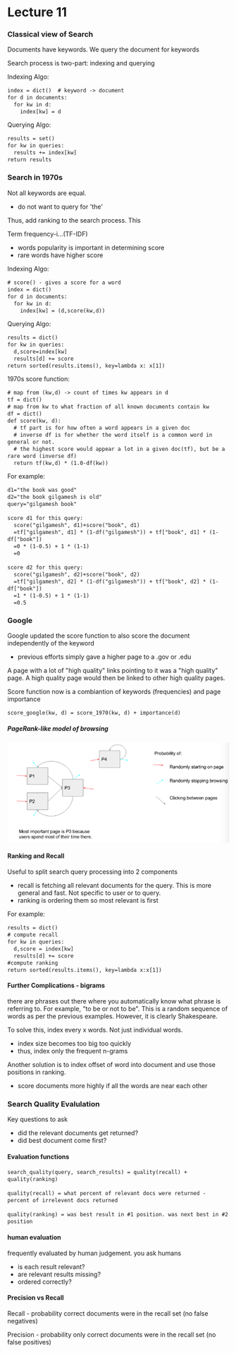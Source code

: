 Lecture 11
===========

### Classical view of Search
Documents have keywords. We query the document for keywords

Search process is two-part: indexing and querying

Indexing Algo:

    index = dict()  # keyword -> document
    for d in documents:
      for kw in d:
        index[kw] = d

Querying Algo:

    results = set()
    for kw in queries:
      results += index[kw]
    return results


### Search in 1970s
Not all keywords are equal.
  * do not want to query for 'the'

Thus, add ranking to the search process. This

Term frequency-i...(TF-IDF)
  * words popularity is important in determining score
  * rare words have higher score


Indexing Algo:

    # score() - gives a score for a word
    index = dict()
    for d in documents:
      for kw in d:
        index[kw] = (d,score(kw,d))

Querying Algo:

    results = dict()
    for kw in queries:
      d,score=index[kw]
      results[d] += score
    return sorted(results.items(), key=lambda x: x[1])

1970s score function:

    # map from (kw,d) -> count of times kw appears in d
    tf = dict()
    # map from kw to what fraction of all known documents contain kw
    df = dict()
    def score(kw, d):
      # tf part is for how often a word appears in a given doc
      # inverse df is for whether the word itself is a common word in general or not.
      # the highest score would appear a lot in a given doc(tf), but be a rare word (inverse df)
      return tf(kw,d) * (1.0-df(kw))


For example:

    d1="the book was good"
    d2="the book gilgamesh is old"
    query="gilgamesh book"

    score d1 for this query:
      score("gilgamesh", d1)+score("book", d1)
      =tf["gilgamesh", d1] * (1-df("gilgamesh")) + tf["book", d1] * (1-df["book"])
      =0 * (1-0.5) + 1 * (1-1)
      =0

    score d2 for this query:
      score("gilgamesh", d2)+score("book", d2)
      =tf["gilgamesh", d2] * (1-df("gilgamesh")) + tf["book", d2] * (1-df["book"])
      =1 * (1-0.5) + 1 * (1-1)
      =0.5



### Google
Google updated the score function to also score the document independently of the keyword
* previous efforts simply gave a higher page to a .gov or .edu

A page with a lot of "high quality" links pointing to it was a "high quality" page. A high quality page would then be linked to other high quality pages.

Score function now is a combiantion of keywords (frequencies) and page importance

    score_google(kw, d) = score_1970(kw, d) + importance(d)


##### PageRank-like model of browsing

![](lecture_11-images/608239208c96829177b7c3adacc24bb8.png)


#### Ranking and Recall
Useful to split search query processing into 2 components
* recall is fetching all relevant documents for the query. This is more general and fast. Not specific to user or to query.  
* ranking is ordering them so most relevant is first

For example:

    results = dict()
    # compute recall
    for kw in queries:
      d,score = index[kw]
      results[d] += score
    #compute ranking
    return sorted(results.items(), key=lambda x:x[1])


#### Further Complications - bigrams
there are phrases out there where you automatically know what phrase is referring to. For example, "to be or not to be". This is a random sequence of words as per the previous examples. However, it is clearly Shakespeare.

To solve this, index every x words. Not just individual words.
* index size becomes too big too quickly
* thus, index only the frequent n-grams  

Another solution is to index offset of word into document and use those positions in ranking.
* score documents more highly if all the words are near each other


### Search Quality Evalulation
Key questions to ask
* did the relevant documents get returned?
* did best document come first?

#### Evaluation functions

    search_quality(query, search_results) = quality(recall) + quality(ranking)

    quality(recall) = what percent of relevant docs were returned - percent of irrelevent docs returned

    quality(ranking) = was best result in #1 position. was next best in #2 position


#### human evaluation
frequently evaluated by human judgement. you ask humans
* is each result relevant?
* are relevant results missing?
* ordered correctly?

#### Precision vs Recall
Recall - probability correct documents were in the recall set (no false negatives)

Precision - probability only correct documents were in the recall set (no false positives)
